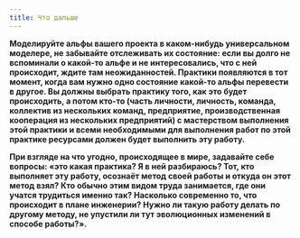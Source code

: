 ```yaml
---
title: Что дальше
---
```


**Моделируйте альфы вашего проекта в каком-нибудь универсальном
моделере, не забывайте отслеживать их состояние: если вы долго не
вспоминали о какой-то альфе и не интересовались, что с ней происходит,
ждите там неожиданностей. Практики появляются в тот момент, когда вам
нужно одно состояние какой-то альфы перевести в другое. Вы должны
выбрать практику того, как это будет происходить, а потом кто-то (часть
личности, личность, команда, коллектив из нескольких команд,
предприятие, производственная кооперация из нескольких предприятий) с
мастерством выполнения этой практики и всеми необходимыми для выполнения
работ по этой практике ресурсами должен будет выполнить эту работу.**

**При взгляде на что угодно, происходящее в мире, задавайте себе
вопросы: «это какая практика? Я в ней разбираюсь? Тот, кто выполняет эту
работу, осознаёт метод своей работы и откуда он этот метод взял? Кто
обычно этим видом труда занимается, где они учатся трудиться именно так?
Насколько современно то, что происходит в плане инженерии? Нужно ли
такую работу делать по другому методу, не упустили ли тут эволюционных
изменений в способе работы?».**
